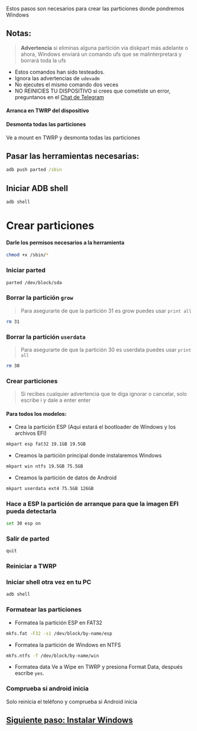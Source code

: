 Estos pasos son necesarios para crear las particiones donde pondremos Windows

## Notas:
> **Advertencia** si eliminas alguna partición via diskpart más adelante o ahora, Windows enviará un comando ufs que se malinterpretará y borrará toda la ufs
- Estos comandos han sido testeados.
- Ignora las advertencias de `udevadm`
- No ejecutes el mismo comando dos veces
- NO REINICIES TU DISPOSITIVO si crees que cometiste un error, preguntanos en el [Chat de Telegram](https://t.me/joinchat/MNjTmBqHIokjweeN0SpoyA)

#### Arranca en TWRP del dispositivo


#### Desmonta todas las particiones
Ve a mount en TWRP y desmonta todas las particiones

## Pasar las herramientas necesarias:
```cmd
adb push parted /sbin
```

## Iniciar ADB shell
```cmd
adb shell
```

# Crear particiones
#### Darle los permisos necesarios a la herramienta
```sh
chmod +x /sbin/*
```


### Iniciar parted
```sh
parted /dev/block/sda
```

### Borrar la partición `grow` 
>Para asegurarte de que la partición 31 es grow puedes usar
>  `print all`
```sh
rm 31
```

### Borrar la partición `userdata` 
>Para asegurarte de que la partición 30 es userdata puedes usar
>  `print all`
```sh
rm 30
```

### Crear particiones
> Si recibes cualquier advertencia que te diga ignorar o cancelar, solo escribe i y dale a enter enter

#### Para todos los modelos:

- Crea la partición ESP (Aqui estará el bootloader de Windows y los archivos EFI)
```sh
mkpart esp fat32 19.1GB 19.5GB
```

- Creamos la partición principal donde instalaremos Windows
```sh
mkpart win ntfs 19.5GB 75.5GB
```

- Creamos la partición de datos de Android
```sh
mkpart userdata ext4 75.5GB 126GB
```


### Hace a ESP la partición de arranque para que la imagen EFI pueda detectarla
```sh
set 30 esp on
```

### Salir de parted
```sh
quit
```

### Reiniciar a TWRP

### Iniciar shell otra vez en tu PC
```cmd
adb shell
```

### Formatear las particiones
-  Formatea la partición ESP en FAT32
```sh
mkfs.fat -F32 -s1 /dev/block/by-name/esp
```

-  Formatea la partición de Windows en NTFS
```sh
mkfs.ntfs -f /dev/block/by-name/win
```

- Formatea data
Ve a Wipe en TWRP y presiona Format Data, 
después escribe `yes`.

### Comprueba si android inicia
Solo reinicia el teléfono y comprueba si Android inicia


## [Siguiente paso: Instalar Windows](https://github.com/Icesito68/Port-Windows-11-Lg-G8x/blob/main/guide/Espa%C3%B1ol/2-instalacion-es.md)
